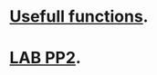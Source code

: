 # [Usefull functions](https://github.com/sebastianbakala/pp2-functions/tree/sebastianbakala-pp2-functions).
# [LAB PP2](https://github.com/sebastianbakala/pp2-functions/tree/LAB-PP2).

